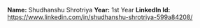 **Name:** Shudhanshu Shrotriya
**Year:** 1st Year
**LinkedIn Id:** https://www.linkedin.com/in/shudhanshu-shrotriya-599a84208/